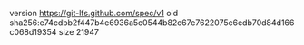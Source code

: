 version https://git-lfs.github.com/spec/v1
oid sha256:e74cdbb2f447b4e6936a5c0544b82c67e7622075c6edb70d84d166c068d19354
size 21947
